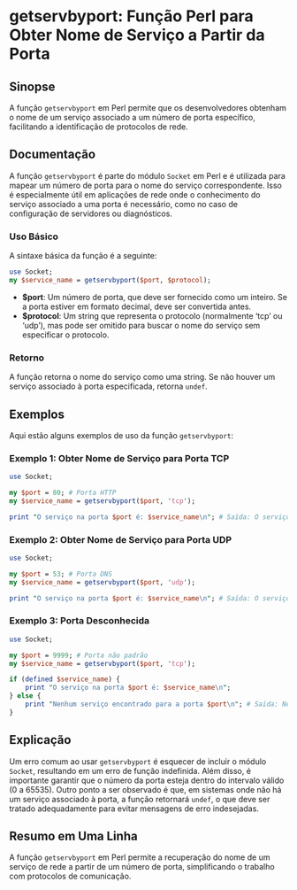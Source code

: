 <!--
Meta Description: # getservbyport: Função Perl para Obter Nome de Serviço a Partir da Porta ## Sinopse A função `getservbyport` em Perl permite que os desenvolvedores o...
Meta Keywords: porta, serviço, port, getservbyport, função
-->

# getservbyport: Função Perl para Obter Nome de Serviço a Partir da Porta

## Sinopse
A função `getservbyport` em Perl permite que os desenvolvedores obtenham o nome de um serviço associado a um número de porta específico, facilitando a identificação de protocolos de rede.

## Documentação
A função `getservbyport` é parte do módulo `Socket` em Perl e é utilizada para mapear um número de porta para o nome do serviço correspondente. Isso é especialmente útil em aplicações de rede onde o conhecimento do serviço associado a uma porta é necessário, como no caso de configuração de servidores ou diagnósticos.

### Uso Básico
A sintaxe básica da função é a seguinte:

```perl
use Socket;
my $service_name = getservbyport($port, $protocol);
```

- **$port**: Um número de porta, que deve ser fornecido como um inteiro. Se a porta estiver em formato decimal, deve ser convertida antes.
- **$protocol**: Um string que representa o protocolo (normalmente ‘tcp’ ou ‘udp’), mas pode ser omitido para buscar o nome do serviço sem especificar o protocolo.

### Retorno
A função retorna o nome do serviço como uma string. Se não houver um serviço associado à porta especificada, retorna `undef`.

## Exemplos
Aqui estão alguns exemplos de uso da função `getservbyport`:

### Exemplo 1: Obter Nome de Serviço para Porta TCP
```perl
use Socket;

my $port = 80; # Porta HTTP
my $service_name = getservbyport($port, 'tcp');

print "O serviço na porta $port é: $service_name\n"; # Saída: O serviço na porta 80 é: http
```

### Exemplo 2: Obter Nome de Serviço para Porta UDP
```perl
use Socket;

my $port = 53; # Porta DNS
my $service_name = getservbyport($port, 'udp');

print "O serviço na porta $port é: $service_name\n"; # Saída: O serviço na porta 53 é: domain
```

### Exemplo 3: Porta Desconhecida
```perl
use Socket;

my $port = 9999; # Porta não padrão
my $service_name = getservbyport($port, 'tcp');

if (defined $service_name) {
    print "O serviço na porta $port é: $service_name\n";
} else {
    print "Nenhum serviço encontrado para a porta $port\n"; # Saída: Nenhum serviço encontrado para a porta 9999
}
```

## Explicação
Um erro comum ao usar `getservbyport` é esquecer de incluir o módulo `Socket`, resultando em um erro de função indefinida. Além disso, é importante garantir que o número da porta esteja dentro do intervalo válido (0 a 65535). Outro ponto a ser observado é que, em sistemas onde não há um serviço associado à porta, a função retornará `undef`, o que deve ser tratado adequadamente para evitar mensagens de erro indesejadas.

## Resumo em Uma Linha
A função `getservbyport` em Perl permite a recuperação do nome de um serviço de rede a partir de um número de porta, simplificando o trabalho com protocolos de comunicação.